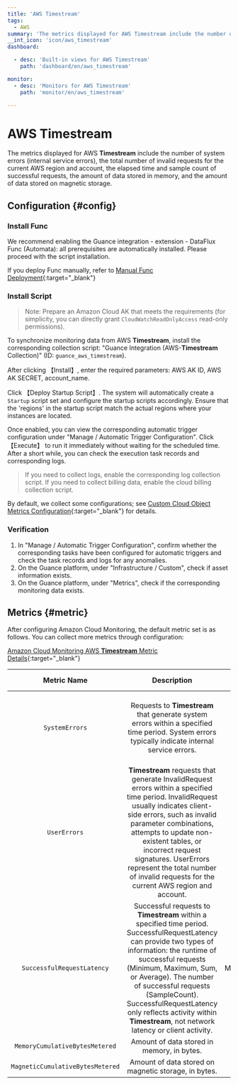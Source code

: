```yaml
---
title: 'AWS Timestream'
tags: 
  - AWS
summary: 'The metrics displayed for AWS Timestream include the number of system errors (internal service errors), the total number of invalid requests for the current AWS region and account, the elapsed time and sample count of successful requests, the amount of data stored in memory, and the amount of data stored on magnetic storage.'
__int_icon: 'icon/aws_timestream'
dashboard:

  - desc: 'Built-in views for AWS Timestream'
    path: 'dashboard/en/aws_timestream'

monitor:
  - desc: 'Monitors for AWS Timestream'
    path: 'monitor/en/aws_timestream'

---
```


<!-- markdownlint-disable MD025 -->
# AWS **Timestream**
<!-- markdownlint-enable -->


The metrics displayed for AWS **Timestream** include the number of system errors (internal service errors), the total number of invalid requests for the current AWS region and account, the elapsed time and sample count of successful requests, the amount of data stored in memory, and the amount of data stored on magnetic storage.

## Configuration {#config}

### Install Func

We recommend enabling the Guance integration - extension - DataFlux Func (Automata): all prerequisites are automatically installed. Please proceed with the script installation.

If you deploy Func manually, refer to [Manual Func Deployment](https://func.guance.com/doc/script-market-guance-integration/){:target="_blank"}

### Install Script

> Note: Prepare an Amazon Cloud AK that meets the requirements (for simplicity, you can directly grant `CloudWatchReadOnlyAccess` read-only permissions).

To synchronize monitoring data from AWS **Timestream**, install the corresponding collection script: "Guance Integration (AWS-**Timestream** Collection)" (ID: `guance_aws_timestream`).

After clicking 【Install】, enter the required parameters: AWS AK ID, AWS AK SECRET, account_name.

Click 【Deploy Startup Script】. The system will automatically create a `Startup` script set and configure the startup scripts accordingly. Ensure that the 'regions' in the startup script match the actual regions where your instances are located.

Once enabled, you can view the corresponding automatic trigger configuration under "Manage / Automatic Trigger Configuration". Click 【Execute】 to run it immediately without waiting for the scheduled time. After a short while, you can check the execution task records and corresponding logs.

> If you need to collect logs, enable the corresponding log collection script. If you need to collect billing data, enable the cloud billing collection script.

By default, we collect some configurations; see [Custom Cloud Object Metrics Configuration](https://func.guance.com/doc/script-market-guance-aws-cloudwatch/){:target="_blank"} for details.

### Verification

1. In "Manage / Automatic Trigger Configuration", confirm whether the corresponding tasks have been configured for automatic triggers and check the task records and logs for any anomalies.
2. On the Guance platform, under "Infrastructure / Custom", check if asset information exists.
3. On the Guance platform, under "Metrics", check if the corresponding monitoring data exists.

## Metrics {#metric}

After configuring Amazon Cloud Monitoring, the default metric set is as follows. You can collect more metrics through configuration:

[Amazon Cloud Monitoring AWS **Timestream** Metric Details](https://docs.aws.amazon.com/zh_cn/timestream/latest/developerguide/metrics-dimensions.html){:target="_blank"}

| Metric Name | Description | Unit | Valid Statistics |
| :---: | :---: | :---: | :---: |
| `SystemErrors` | Requests to **Timestream** that generate system errors within a specified time period. System errors typically indicate internal service errors. | Count | Sum, SampleCount (displayed as SampleCount in the Amazon **Timestream** console) |
| `UserErrors` | **Timestream** requests that generate InvalidRequest errors within a specified time period. InvalidRequest usually indicates client-side errors, such as invalid parameter combinations, attempts to update non-existent tables, or incorrect request signatures. UserErrors represent the total number of invalid requests for the current AWS region and account. | Count | Sum, SampleCount (displayed as SampleCount in the Amazon **Timestream** console) |
| `SuccessfulRequestLatency` | Successful requests to **Timestream** within a specified time period. SuccessfulRequestLatency can provide two types of information: the runtime of successful requests (Minimum, Maximum, Sum, or Average). The number of successful requests (SampleCount). SuccessfulRequestLatency only reflects activity within **Timestream**, not network latency or client activity. | Milliseconds | Average, Minimum, Maximum, Sum, SampleCount (displayed as SampleCount in the Amazon **Timestream** console) |
| `MemoryCumulativeBytesMetered` | Amount of data stored in memory, in bytes. | Bytes | Average |
| `MagneticCumulativeBytesMetered` | Amount of data stored on magnetic storage, in bytes. | Bytes | Average |